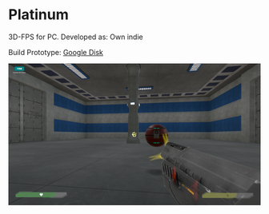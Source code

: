 # Platinum
3D-FPS for PC.
Developed as: Own indie
<p>Build Prototype: <a href="https://naumnek.itch.io/platinum" title="Download from Google Disk">Google Disk</a> <p></a>
<img src="https://github.com/naumnek/Platinum/blob/main/Platinum.png" alt="альтернативный текст">
